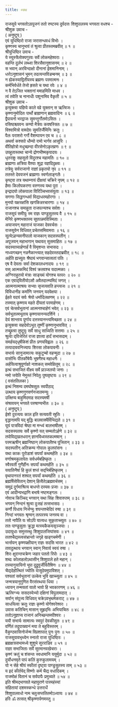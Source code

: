 ```yaml
---
title: ०७४
---
```

राजसूये भगवतोऽग्रपूजनं ततो रुष्टस्य दुर्वदत्तः शिशुपालस्य भगवता वधश्च -  
श्रीशुक उवाच -  
( अनुष्टुप् )  
एवं युधिष्ठिरो राजा जरासन्धवधं विभोः ।  
कृष्णस्य चानुभावं तं श्रुत्वा प्रीतस्तमब्रवीत् ॥ १ ॥  
श्रीयुधिष्ठिर उवाच -  
ये स्युस्त्रैलोक्यगुरवः सर्वे लोकमहेश्वराः ।  
वहन्ति दुर्लभं लब्ध्वा शिरसैवानुशासनम् ॥ २ ॥  
स भवान् अरविन्दाक्षो दीनानां ईशमानिनाम् ।  
धत्तेऽनुशासनं भूमन् तदत्यन्तविडम्बनम् ॥ ३ ॥  
न ह्येकस्याद्वितीयस्य ब्रह्मणः परमात्मनः ।  
कर्मभिर्वर्धते तेजो ह्रसते च यथा रवेः ॥ ४ ॥  
न वै तेऽजित भक्तानां ममाहमिति माधव ।  
त्वं तवेति च नानाधीः पशूनामिव वैकृती ॥ ५ ॥  
श्रीशुक उवाच -  
इत्युक्त्वा यज्ञिये काले वव्रे युक्तान् स ऋत्विजः ।  
कृष्णानुमोदितः पार्थो ब्राह्मणान् ब्रह्मवादिनः ॥ ६ ॥  
द्वैपायनो भरद्वाजः सुमन्तुर्गोतमोऽसितः ।  
वसिष्ठश्च्यवनः कण्वो मैत्रेयः कवषस्त्रितः ॥ ७ ॥  
विश्वामित्रो वामदेवः सुमतिर्जैमिनिः क्रतुः ।  
पैलः पराशरो गर्गो वैशम्पायन एव च ॥ ८ ॥  
अथर्वा कश्यपो धौम्यो रामो भार्गव आसुरिः ।  
वीतिहोत्रो मधुच्छन्दा वीरसेनोऽकृतव्रणः ॥ ९ ॥  
उपहूतास्तथा चान्ये द्रोणभीष्मकृपादयः ।  
धृतराष्ट्रः सहसुतो विदुरश्च महामतिः ॥ १० ॥  
ब्राह्मणाः क्षत्रिया वैश्याः शूद्रा यज्ञदिदृक्षवः ।  
तत्रेयुः सर्वराजानो राज्ञां प्रकृतयो नृप ॥ ११ ॥  
ततस्ते देवयजनं ब्राह्मणाः स्वर्णलाङ्‌गलैः ।  
कृष्ट्वा तत्र यथाम्नायं दीक्षयां चक्रिरे नृपम् ॥ १२ ॥  
हैमाः किलोपकरणा वरुणस्य यथा पुरा ।  
इन्द्रादयो लोकपाला विरिञ्चिभवसंयुताः ॥ १३ ॥  
सगणाः सिद्धगन्धर्वा विद्याधरमहोरगाः ।  
मुनयो यक्षरक्षांसि खगकिन्नरचारणाः ॥ १४ ॥  
राजानश्च समाहूता राजपत्न्यश्च सर्वशः ।  
राजसूयं समीयुः स्म राज्ञः पाण्डुसुतस्य वै ॥ १५ ॥  
मेनिरे कृष्णभक्तस्य सूपपन्नमविस्मिताः ।  
अयाजयन् महाराजं याजका देववर्चसः ।  
राजसूयेन विधिवत् प्रचेतसमिवामराः ॥ १६ ॥  
सूत्येऽहन्यवनीपालो याजकान् सदसस्पतीन् ।  
अपूजयन् महाभागान् यथावत् सुसमाहितः ॥ १७ ॥  
सदस्याग्र्यार्हणार्हं वै विमृशन्तः सभासदः ।  
नाध्यगच्छन् नन्ननैकान्त्यात् सहदेवस्तदाब्रवीत् ॥ १८ ॥  
अर्हति ह्यच्युतः श्रैष्ठ्यं भगवान्सात्वतां पतिः ।  
एष वै देवताः सर्वा देशकालधनादयः ॥ १९ ॥  
यस् आत्मकमिदं विश्वं क्रतवश्च यदात्मकाः ।  
अग्निराहुतयो मंत्राः साङ्ख्यं योगश्च यत्परः ॥ २० ॥  
एक एवाद्‌वितीयोऽसौ अवैतदात्म्यमिदं जगत् ।  
आत्मनात्माश्रयः सभ्याः सृजत्यवति हन्त्यजः ॥ २१ ॥  
विविधानीह कर्माणि जनयन् यदवेक्षया ।  
ईहते यदयं सर्वः श्रेयो धर्मादिलक्षणम् ॥ २२ ॥  
तस्मात् कृष्णाय महते दीयतां परमार्हणम् ।  
एवं चेत्सर्वभूतानां आत्मनश्चार्हणं भवेत् ॥ २३ ॥  
सर्वभूतात्मभूताय कृष्णायानन्यदर्शिने ।  
देयं शान्ताय पूर्णाय दत्तस्यानन्त्यमिच्छता ॥ २४ ॥  
इत्युक्त्वा सहदेवोऽभूत् तूष्णीं कृष्णानुभाववित् ।  
तच्छ्रुत्वा तुष्टुवुः सर्वे साधु साध्विति सत्तमाः ॥ २५ ॥  
श्रुत्वा द्‌विजेरितं राजा ज्ञात्वा हार्दं सभासदाम् ।  
समर्हयद्‌धृषीकेशं प्रीतः प्रणयविह्वलः ॥ २६ ॥  
तत्पादाववनिज्यापः शिरसा लोकपावनीः ।  
सभार्यः सानुजामात्यः सकुटुम्बो वहन्मुदा ॥ २७ ॥  
वासोभिः पीतकौषेयैः भूषणैश्च महाधनैः ।  
अर्हयित्वाश्रुपूर्णाक्षो नाशकत् समवेक्षितुम् ॥ २८ ॥  
इत्थं सभाजितं वीक्ष्य सर्वे प्राञ्जलयो जनाः ।  
नमो जयेति नेमुस्तं निपेतुः पुष्पवृष्टयः ॥ २९ ॥  
( वसंततिलका )  
इत्थं निशम्य दमघोषसुतः स्वपीठाद्  
उत्थाय कृष्णगुणवर्णनजातमन्युः ।  
उत्क्षिप्य बाहुमिदमाह सदस्यमर्षी  
संश्रावयन् भगवते परुषाण्यभीतः ॥ ३० ॥  
( अनुष्टुप् )  
ईशो दुरत्ययः काल इति सत्यवती स्रुतिः ।  
वृद्धानामपि यद् बुद्धिः बालवाक्यैर्विभिद्यते ॥ ३१ ॥  
यूयं पात्रविदां श्रेष्ठा मा मन्ध्वं बालभाषीतम् ।  
सदसस्पतयः सर्वे कृष्णो यत् सम्मतोऽर्हणे ॥ ३२ ॥  
तपोविद्याव्रतधरान् ज्ञानविध्वस्तकल्मषान् ।  
परमऋषीन् ब्रह्मनिष्ठान् लोकपालैश्च पूजितान् ॥ ३३ ॥  
सदस्पतीन् अतिक्रम्य गोपालः कुलपांसनः ।  
यथा काकः पुरोडाशं सपर्यां कथमर्हति ॥ ३४ ॥  
वर्णाश्रमकुलापेतः सर्वधर्मबहिष्कृतः ।  
स्वैरवर्ती गुणैर्हीनः सपर्यां कथमर्हति ॥ ३५ ॥  
ययातिनैषां हि कुलं शप्तं सद्‌भिर्बहिष्कृतम् ।  
वृथापानरतं शश्वत् सपर्यां कथमर्हति ॥ ३६ ॥  
ब्रह्मर्षिसेवितान् देशान् हित्वैतेऽब्रह्मवर्चसम् ।  
समुद्रं दुर्गमाश्रित्य बाधन्ते दस्यवः प्रजाः ॥ ३७ ॥  
एवं आदीन्यभद्राणि बभाषे नष्टमङ्‌गलः ।  
नोवाच किञ्चिद् भगवान् यथा सिंहः शिवारुतम् ॥ ३८ ॥  
भगवन् निन्दनं श्रुत्वा दुःसहं तत्सभासदः ।  
कर्णौ पिधाय निर्जग्मुः शपन्तश्चेदिपं रुषा ॥ ३९ ॥  
निन्दां भगवतः श्रृण्वन् तत्परस्य जनस्य वा ।  
ततो नापैति यः सोऽपि यात्यधः सुकृताच्च्युतः ॥ ४० ॥  
ततः पाण्डुसुताः क्रुद्धा मत्स्यकैकयसृञ्जयाः ।  
उदायुधाः समुत्तस्थुः शिशुपालजिघांसवः ॥ ४१ ॥  
ततश्चैद्यस्त्वसंभ्रान्तो जगृहे खड्गचर्मणी ।  
भर्त्सयन् कृष्णपक्षीयान् राज्ञः सदसि भारत ॥ ४२ ॥  
तावदुत्थाय भगवान् स्वान् निवार्य स्वयं रुषा ।  
शिरः क्षुरान्तचक्रेण जहार पततो रिपोः ॥ ४३ ॥  
शब्दः कोलाहलोऽथासीन् शिशुपाले हते महान् ।  
तस्यानुयायिनो भूपा दुद्रुवुर्जीवितैषिणः ॥ ४४ ॥  
चैद्यदेहोत्थितं ज्योतिः वासुदेवमुपाविशत् ।  
पश्यतां सर्वभूतानां उल्केव भुवि खाच्च्युता ॥ ४५ ॥  
जन्मत्रयानुगुणित वैरसंरब्धया धिया ।  
ध्यायन् तन्मयतां यातो भावो हि भवकारणम् ॥ ४६ ॥  
ऋत्विग्भ्यः ससदस्येभ्यो दक्षिनां विपुलामदात् ।  
सर्वान् संपूज्य विधिवत् चक्रेऽवभृथमेकराट् ॥ ४७ ॥  
साधयित्वा क्रतुः राज्ञः कृष्णो योगेश्वरेश्वरः ।  
उवास कतिचिन् मासान् सुहृद्‌भिः अभियाचितः ॥ ४८ ॥  
ततोऽनुज्ञाप्य राजानं अनिच्छन्तमपीश्वरः ।  
ययौ सभार्यः सामात्यः स्वपुरं देवकीसुतः ॥ ४९ ॥  
वर्णितं तदुपाख्यानं मया ते बहुविस्तरम् ।  
वैकुण्ठवासिनोर्जन्म विप्रशापात् पुनः पुनः ॥ ५० ॥  
राजसूयावभृथ्येन स्नातो राजा युधिष्ठिरः ।  
ब्रह्मक्षत्रसभामध्ये शुशुभे सुरराडिव ॥ ५१ ॥  
राज्ञा सभाजिताः सर्वे सुरमानवखेचराः ।  
कृष्णं क्रतुं च शंसन्तः स्वधामानि ययुर्मुदा ॥ ५२ ॥  
दुर्योधनमृते पापं कलिं कुरुकुलामयम् ।  
यो न सेहे श्रीयं स्फीतां दृष्ट्वा पाण्डुसुतस्य ताम् ॥ ५३ ॥  
य इदं कीर्तयेद् विष्णोः कर्म चैद्य वधादिकम् ।  
राजमोक्षं वितानं च सर्वपापैः प्रमुच्यते ॥ ५४ ॥  
इति श्रीमद्भागवते महापुराणे पारमहंस्यां  
संहितायां दशमस्कन्धे उत्तरार्धे  
शिशुपालवधो नाम चतुःसप्ततितमोऽध्यायः ॥ ७४ ॥  
हरिः ॐ तत्सत् श्रीकृष्णार्पणमस्तु ॥